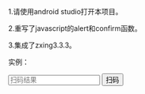 1.请使用android studio打开本项目。

2.重写了javascript的alert和confirm函数。 

3.集成了zxing3.3.3。


实例：

<script>
function scan() {
     android.doScan();
}
 
function setScanResult(result){
     document.getElementById('result').value = result ;    
}
</script>
<input type='text' id='result' placeholder='扫码结果' Value=''>
<button onclick='scan();'>扫码</button>

